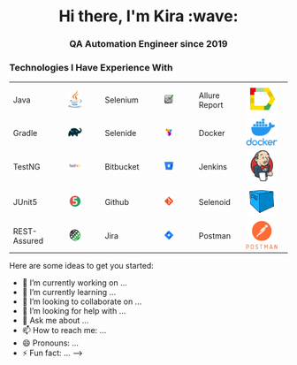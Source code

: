 <h1 align="center">Hi there, I'm Kira :wave:</h1> 
<h3 align="center">QA Automation Engineer since 2019</h3>

<h3>Technologies I Have Experience With</h3>

| | | | | | |
| --- | :---: | --- | :---: | --- | :---: |
| Java  | <img width="30%" title="Java" src="images/java-logo.svg"> | Selenium  | <img width="20%" title="Selenium" src="images/selenium-logo.png">|Allure Report|<img width="70%" title="Allure Report" src="images/allure-Report-logo.svg">|
| Gradle  | <img width="30%" title="Gradle" src="images/gradle-logo.svg "> | Selenide  | <img width="20%" title="Selenide" src="images/selenide-logo.svg">|Docker|<img width="70%" title="Docker" src="images/docker-logo.png">|
| TestNG  | <img width="30%" title="TestNG" src="images/testng-logo.png"> | Bitbucket  | <img width="20%" title="Bitbucket" src="images/bitbucket-logo.png">|Jenkins|<img width="70%" title="Jenkins" src="images/jenkins-logo.svg">|
| JUnit5  | <img width="30%" title="JUnit5" src="images/junit5-logo.svg"> | Github  | <img width="20%" title="Github" src="images/git-logo.svg">|Selenoid|<img width="70%" title="Selenoid" src="images/selenoid-logo.svg">|
| REST-Assured  | <img width="30%" title="REST-Assured" src="images/rest-assured-logo.svg"> | Jira  | <img width="20%" title="Jira" src="images/jira-logo.svg">|Postman|<img width="70%" title="Postman" src="images/postman-logo.png">|


Here are some ideas to get you started:

- 🔭 I’m currently working on ...
- 🌱 I’m currently learning ...
- 👯 I’m looking to collaborate on ...
- 🤔 I’m looking for help with ...
- 💬 Ask me about ...
- 📫 How to reach me: ...
- 😄 Pronouns: ...
- ⚡ Fun fact: ...
-->
